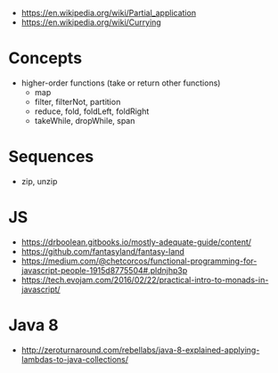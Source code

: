 - https://en.wikipedia.org/wiki/Partial_application
- https://en.wikipedia.org/wiki/Currying

# Concepts
- higher-order functions (take or return other functions)
  + map
  + filter, filterNot, partition
  + reduce, fold, foldLeft, foldRight
  + takeWhile, dropWhile, span

# Sequences
  + zip, unzip

# JS
- https://drboolean.gitbooks.io/mostly-adequate-guide/content/
- https://github.com/fantasyland/fantasy-land
- https://medium.com/@chetcorcos/functional-programming-for-javascript-people-1915d8775504#.pldnjhp3p
- https://tech.evojam.com/2016/02/22/practical-intro-to-monads-in-javascript/

# Java 8
- http://zeroturnaround.com/rebellabs/java-8-explained-applying-lambdas-to-java-collections/

